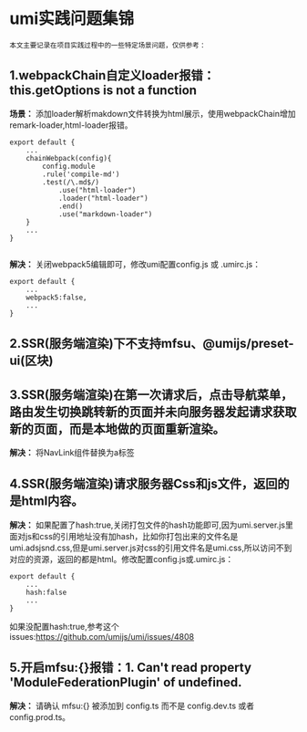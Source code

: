 # umi实践问题集锦
    本文主要记录在项目实践过程中的一些特定场景问题，仅供参考：
## 1.webpackChain自定义loader报错：this.getOptions is not a function

**场景：**
    添加loader解析makdown文件转换为html展示，使用webpackChain增加remark-loader,html-loader报错。
```
export default {
    ...
    chainWebpack(config){
        config.module
        .rule('compile-md')
        .test(/\.md$/)
            .use("html-loader")
            .loader("html-loader")
            .end()
            .use("markdown-loader")
    }
    ...
}
  
```
**解决：**
    关闭webpack5编辑即可，修改umi配置config.js 或 .umirc.js：
```
export default {
    ...
    webpack5:false,
    ...
}
```

## 2.SSR(服务端渲染)下不支持mfsu、@umijs/preset-ui(区块)

## 3.SSR(服务端渲染)在第一次请求后，点击导航菜单，路由发生切换跳转新的页面并未向服务器发起请求获取新的页面，而是本地做的页面重新渲染。
**解决：**
将NavLink组件替换为a标签

## 4.SSR(服务端渲染)请求服务器Css和js文件，返回的是html内容。
**解决：**
如果配置了hash:true,关闭打包文件的hash功能即可,因为umi.server.js里面对js和css的引用地址没有加hash，比如你打包出来的文件名是umi.adsjsnd.css,但是umi.server.js对css的引用文件名是umi.css,所以访问不到对应的资源，返回的都是html。修改配置config.js或.umirc.js：
```
export default {
    ...
    hash:false
    ...
}
```
 如果没配置hash:true,参考这个issues:https://github.com/umijs/umi/issues/4808

 ## 5.开启mfsu:{}报错：1. Can't read property 'ModuleFederationPlugin' of undefined.
 **解决：**
 请确认 mfsu:{} 被添加到 config.ts 而不是 config.dev.ts 或者 config.prod.ts。

